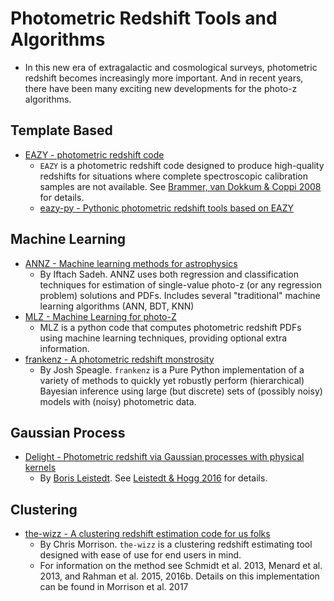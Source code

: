 # Photometric Redshift Tools and Algorithms

* In this new era of extragalactic and cosmological surveys, photometric redshift becomes increasingly more important. And in recent years, there have been many exciting new developments for the photo-z algorithms.

## Template Based

- [EAZY - photometric redshift code](https://github.com/gbrammer/eazy-photoz)
    * `EAZY` is a photometric redshift code designed to produce high-quality redshifts for situations where complete spectroscopic calibration samples are not available. See [Brammer, van Dokkum & Coppi 2008](http://adsabs.harvard.edu/abs/2008ApJ...686.1503B) for details.
    * [eazy-py - Pythonic photometric redshift tools based on EAZY](https://github.com/gbrammer/eazy-py)

## Machine Learning

- [ANNZ - Machine learning methods for astrophysics](https://github.com/IftachSadeh/ANNZ)
    * By Iftach Sadeh. ANNZ uses both regression and classification techniques for estimation of single-value photo-z (or any regression problem) solutions and PDFs. Includes several "traditional" machine learning algorithms (ANN, BDT, KNN)
- [MLZ - Machine Learning for photo-Z](https://github.com/mgckind/MLZ)
    * MLZ is a python code that computes photometric redshift PDFs using machine learning techniques, providing optional extra information.
- [frankenz - A photometric redshift monstrosity](https://github.com/joshspeagle/frankenz)
    * By Josh Speagle. `frankenz` is a Pure Python implementation of a variety of methods to quickly yet robustly perform (hierarchical) Bayesian inference using large (but discrete) sets of (possibly noisy) models with (noisy) photometric data.

## Gaussian Process

- [Delight - Photometric redshift via Gaussian processes with physical kernels](https://github.com/ixkael/Delight)
    * By [Boris Leistedt](https://ixkael.github.io/). See [Leistedt & Hogg 2016](https://arxiv.org/abs/1612.00847) for details.


## Clustering

- [the-wizz - A clustering redshift estimation code for us folks](https://github.com/morriscb/the-wizz)
    * By Chris Morrison. `the-wizz` is a clustering redshift estimating tool designed with ease of use for end users in mind.
    * For information on the method see Schmidt et al. 2013, Menard et al. 2013, and Rahman et al. 2015, 2016b. Details on this implementation can be found in Morrison et al. 2017